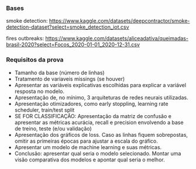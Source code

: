 ### Bases

smoke detection: https://www.kaggle.com/datasets/deepcontractor/smoke-detection-dataset?select=smoke_detection_iot.csv

fires outbreaks: https://www.kaggle.com/datasets/aliceadativa/queimadas-brasil-2020?select=Focos_2020-01-01_2020-12-31.csv

### Requisitos da prova

- Tamanho da base (número de linhas)
- Tratamento de variaveis missings (se houver)
- Apresentar as variáveis explicativas escolhidas para explicar a variável resposta no modelo.
- Apresentação de, no mínimo, 3 arquiteturas de redes neurais utilizadas.
- Apresentação otimizadores, como early stoppling, learning rate scheduler, train/test split
- SE FOR CLASSIFICAÇÃO: Apresentação da matriz de confusão e apresentar as métricas acurácia, recall e precision envolvendo a base de treino, teste (e/ou validação)
- Apresentação dos gráficos de loss. Caso as linhas fiquem sobrepostas, omitir as primeiras épocas para ajustar a escala do gráfico.
- Apresentar um modelo de machine learning e suas métricas.
- Conclusão: apresentar qual seria o modelo selecionado. Montar uma visão comparativa dos modelos e apontar qual seria o melhor.